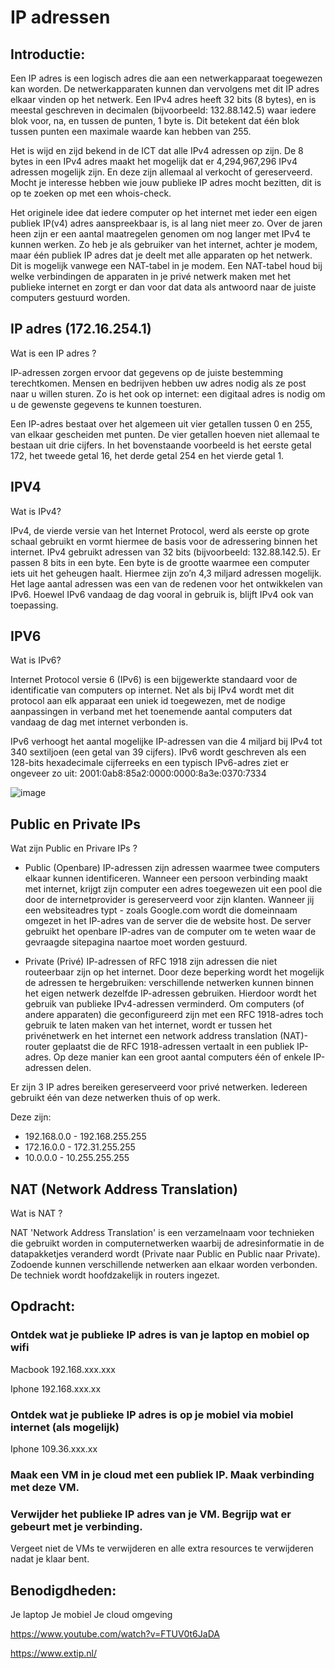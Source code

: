 # IP adressen

## Introductie:

Een IP adres is een logisch adres die aan een netwerkapparaat toegewezen kan worden. De netwerkapparaten kunnen dan vervolgens met dit IP adres elkaar vinden op het netwerk.
Een IPv4 adres heeft 32 bits (8 bytes), en is meestal geschreven in decimalen (bijvoorbeeld: 132.88.142.5) waar iedere blok voor, na, en tussen de punten, 1 byte is. Dit betekent dat één blok tussen punten een maximale waarde kan hebben van 255. 

Het is wijd en zijd bekend in de ICT dat alle IPv4 adressen op zijn. De 8 bytes in een IPv4 adres maakt het mogelijk dat er 4,294,967,296 IPv4 adressen mogelijk zijn. En deze zijn allemaal al verkocht of gereserveerd. Mocht je interesse hebben wie jouw publieke IP adres mocht bezitten, dit is op te zoeken op met een whois-check.

Het originele idee dat iedere computer op het internet met ieder een eigen publiek IP(v4) adres aanspreekbaar is, is al lang niet meer zo. Over de jaren heen zijn er een aantal maatregelen genomen om nog langer met IPv4 te kunnen werken. Zo heb je als gebruiker van het internet, achter je modem, maar één publiek IP adres dat je deelt met alle apparaten op het netwerk. Dit is mogelijk vanwege een NAT-tabel in je modem. Een NAT-tabel houd bij welke verbindingen de apparaten in je privé netwerk maken met het publieke internet en zorgt er dan voor dat data als antwoord naar de juiste computers gestuurd worden.

## IP adres (172.16.254.1)

Wat is een IP adres ?

IP-adressen zorgen ervoor dat gegevens op de juiste bestemming terechtkomen. Mensen en bedrijven hebben uw adres nodig als ze post naar u willen sturen. Zo is het ook op internet: een digitaal adres is nodig om u de gewenste gegevens te kunnen toesturen.

Een IP-adres bestaat over het algemeen uit vier getallen tussen 0 en 255, van elkaar gescheiden met punten. De vier getallen hoeven niet allemaal te bestaan uit drie cijfers. In het bovenstaande voorbeeld is het eerste getal 172, het tweede getal 16, het derde getal 254 en het vierde getal 1.

## IPV4

Wat is IPv4?

IPv4, de vierde versie van het Internet Protocol, werd als eerste op grote schaal gebruikt en vormt hiermee de basis voor de adressering binnen het internet. IPv4 gebruikt adressen van 32 bits (bijvoorbeeld: 132.88.142.5). Er passen 8 bits in een byte. Een byte is de grootte waarmee een computer iets uit het geheugen haalt. Hiermee zijn zo’n 4,3 miljard adressen mogelijk. Het lage aantal adressen was een van de redenen voor het ontwikkelen van IPv6. Hoewel IPv6 vandaag de dag vooral in gebruik is, blijft IPv4 ook van toepassing.

## IPV6

Wat is IPv6?

Internet Protocol versie 6 (IPv6) is een bijgewerkte standaard voor de identificatie van computers op internet. Net als bij IPv4 wordt met dit protocol aan elk apparaat een uniek id toegewezen, met de nodige aanpassingen in verband met het toenemende aantal computers dat vandaag de dag met internet verbonden is.

IPv6 verhoogt het aantal mogelijke IP-adressen van die 4 miljard bij IPv4 tot 340 sextiljoen (een getal van 39 cijfers). IPv6 wordt geschreven als een 128-bits hexadecimale cijferreeks en een typisch IPv6-adres ziet er ongeveer zo uit: 2001:0ab8:85a2:0000:0000:8a3e:0370:7334

![image](https://user-images.githubusercontent.com/89514322/146917587-0ffe7442-41a6-4ba6-9eed-53901f0a59f5.png)

## Public en Private IPs

Wat zijn Public en Privare IPs ?

- Public (Openbare) IP-adressen zijn adressen waarmee twee computers elkaar kunnen identificeren. Wanneer een persoon verbinding maakt met internet, krijgt zijn computer een adres toegewezen uit een pool die door de internetprovider is gereserveerd voor zijn klanten. Wanneer jij een websiteadres typt - zoals Google.com  wordt die domeinnaam omgezet in het IP-adres van de server die de website host. De server gebruikt het openbare IP-adres van de computer om te weten waar de gevraagde sitepagina naartoe moet worden gestuurd.

- Private (Privé) IP-adressen of RFC 1918 zijn adressen die niet routeerbaar zijn op het internet. Door deze beperking wordt het mogelijk de adressen te hergebruiken: verschillende netwerken kunnen binnen het eigen netwerk dezelfde IP-adressen gebruiken. Hierdoor wordt het gebruik van publieke IPv4-adressen verminderd. Om computers (of andere apparaten) die geconfigureerd zijn met een RFC 1918-adres toch gebruik te laten maken van het internet, wordt er tussen het privénetwerk en het internet een network address translation (NAT)-router geplaatst die de RFC 1918-adressen vertaalt in een publiek IP-adres. Op deze manier kan een groot aantal computers één of enkele IP-adressen delen.

Er zijn 3 IP adres bereiken gereserveerd voor privé netwerken. Iedereen gebruikt één van deze netwerken thuis of op werk. 

Deze zijn:
- 192.168.0.0 - 192.168.255.255
- 172.16.0.0 - 172.31.255.255
- 10.0.0.0 - 10.255.255.255

## NAT (Network Address Translation)

Wat is NAT ?

NAT 'Network Address Translation' is een verzamelnaam voor technieken die gebruikt worden in computernetwerken waarbij de adresinformatie in de datapakketjes veranderd wordt (Private naar Public en Public naar Private). Zodoende kunnen verschillende netwerken aan elkaar worden verbonden. De techniek wordt hoofdzakelijk in routers ingezet.

## Opdracht:

### Ontdek wat je publieke IP adres is van je laptop en mobiel op wifi 

Macbook 192.168.xxx.xxx

Iphone  192.168.xxx.xx

### Ontdek wat je publieke IP adres is op je mobiel via mobiel internet (als mogelijk)

Iphone  109.36.xxx.xx

### Maak een VM in je cloud met een publiek IP. Maak verbinding met deze VM.

### Verwijder het publieke IP adres van je VM. Begrijp wat er gebeurt met je verbinding.

Vergeet niet de VMs te verwijderen en alle extra resources te verwijderen nadat je klaar bent.

## Benodigdheden:

Je laptop
Je mobiel
Je cloud omgeving

https://www.youtube.com/watch?v=FTUV0t6JaDA

https://www.extip.nl/

